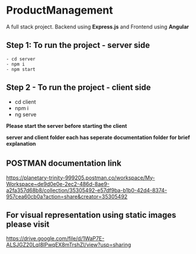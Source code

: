 # ProductManagement

A full stack project. Backend using __Express.js__ and Frontend using __Angular__

## Step 1: To run the project - server side

    - cd server
    - npm i
    - npm start

## Step 2 - To run the project - client side

- cd client
- npm i
- ng serve

**Please start the server before starting the client**

**server and client folder each has seperate documentation folder for brief explanation**

######

## POSTMAN documentation link

https://planetary-trinity-999205.postman.co/workspace/My-Workspace~de9d0e0e-2ec2-486d-8ae9-a2fa357d68b8/collection/35305492-e57df9ba-b1b0-42d4-8374-957cea60cb0a?action=share&creator=35305492

## For visual representation using static images please visit

https://drive.google.com/file/d/1WaP7E-ALSJGZ20LqI8lPwqEX8mTrshZI/view?usp=sharing

######
